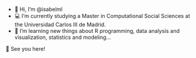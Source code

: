 - 👋 Hi, I’m @isabelml
- 💻 I’m currently studying a Master in Computational Social Sciences at the Universidad Carlos III de Madrid.
- 📖 I’m learning new things about R programming, data analysis and visualization, statistics and modeling...


🌿 See you here!

<!---
isabelml/isabelml is a ✨ special ✨ repository because its `README.md` (this file) appears on your GitHub profile.
You can click the Preview link to take a look at your changes.
--->
